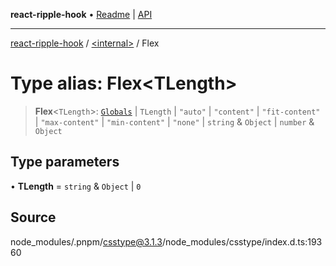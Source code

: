 **react-ripple-hook** • [Readme](../../README.md) \| [API](../../globals.md)

---

[react-ripple-hook](../../README.md) / [\<internal\>](../README.md) / Flex

# Type alias: Flex\<TLength\>

> **Flex**\<`TLength`\>: [`Globals`](Globals.md) \| `TLength` \| `"auto"` \| `"content"` \| `"fit-content"` \| `"max-content"` \| `"min-content"` \| `"none"` \| `string` & `Object` \| `number` & `Object`

## Type parameters

• **TLength** = `string` & `Object` \| `0`

## Source

node_modules/.pnpm/csstype@3.1.3/node_modules/csstype/index.d.ts:19360
